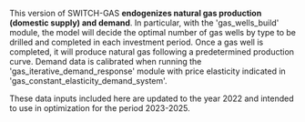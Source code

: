 This version of SWITCH-GAS **endogenizes natural gas production (domestic supply) and demand**. 
In particular, with the 'gas_wells_build' module, the model will decide the optimal number of gas wells 
by type to be drilled and completed in each investment period. Once a gas well is completed, 
it will produce natural gas following a predetermined production curve. 
Demand data is calibrated when running the 'gas_iterative_demand_response' module with 
price elasticity indicated in 'gas_constant_elasticity_demand_system'.

These data inputs included here are updated to the year 2022 and intended to use in optimization for the period 2023-2025.
